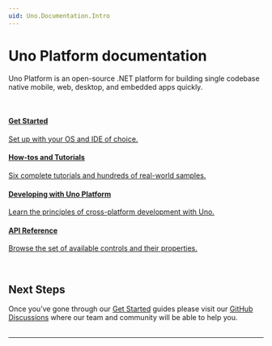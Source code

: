 ```yaml
---
uid: Uno.Documentation.Intro
---
```


# Uno Platform documentation

Uno Platform is an open-source .NET platform for building single codebase native mobile, web, desktop, and embedded apps quickly.

<br/>

<div class="row">

<div class="col-md-6 col-xs-12 ">
<a href="get-started.md">
<div class="alert alert-info alert-hover">

#### Get Started

Set up with your OS and IDE of choice.

</div>
</a>
</div>

<div class="col-md-6 col-xs-12 ">
<a href="getting-started/counterapp/get-started-counter.md">
<div class="alert alert-info alert-hover">

#### How-tos and Tutorials

Six complete tutorials and hundreds of real-world samples.

</div>
</a>
</div>

<div class="col-md-6 col-xs-12 ">
<a href="using-uno-ui.md">
<div class="alert alert-info alert-hover">

#### Developing with Uno Platform

Learn the principles of cross-platform development with Uno.

</div>
</a>
</div>

<div class="col-md-6 col-xs-12 ">
<a href="implemented-views.md">
<div class="alert alert-info alert-hover">

#### API Reference

Browse the set of available controls and their properties.

</div>
</a>
</div>

</div>

<br/>

## Next Steps

Once you’ve gone through our [Get Started](get-started.md) guides please visit our [GitHub Discussions](https://github.com/unoplatform/uno/discussions) where our team and community will be able to help you.
<br/>
<br/>

***
